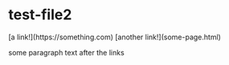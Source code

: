 # test-file2

<div>
[a link!](https://something.com)
[another link!](some-page.html)

some paragraph text after the links
</div>